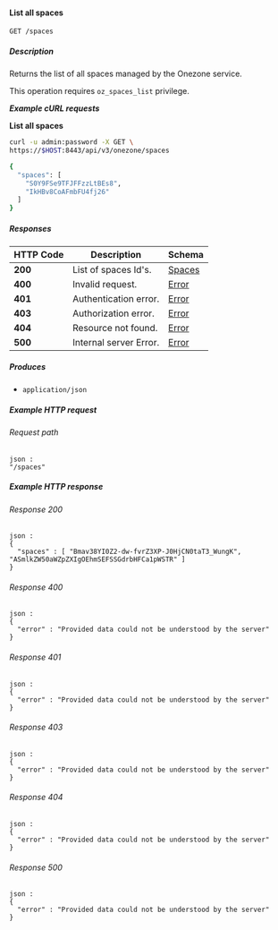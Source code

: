 
<a name="oz_spaces_list"></a>
#### List all spaces
```
GET /spaces
```


##### Description
Returns the list of all spaces managed by the Onezone service.

This operation requires `oz_spaces_list` privilege.

***Example cURL requests***

**List all spaces**
```bash
curl -u admin:password -X GET \
https://$HOST:8443/api/v3/onezone/spaces

{
  "spaces": [
    "S0Y9FSe9TFJFFzzLtBEs8",
    "IkHBv8CoAFmbFU4fj26"
  ]
}
```


##### Responses

|HTTP Code|Description|Schema|
|---|---|---|
|**200**|List of spaces Id's.|[Spaces](../definitions/Spaces.md#spaces)|
|**400**|Invalid request.|[Error](../definitions/Error.md#error)|
|**401**|Authentication error.|[Error](../definitions/Error.md#error)|
|**403**|Authorization error.|[Error](../definitions/Error.md#error)|
|**404**|Resource not found.|[Error](../definitions/Error.md#error)|
|**500**|Internal server Error.|[Error](../definitions/Error.md#error)|


##### Produces

* `application/json`


##### Example HTTP request

###### Request path
```
json :
"/spaces"
```


##### Example HTTP response

###### Response 200
```
json :
{
  "spaces" : [ "Bmav38YI0Z2-dw-fvrZ3XP-J0HjCN0taT3_WungK", "ASmlkZW50aWZpZXIgOEhmSEFSSGdrbHFCa1pWSTR" ]
}
```


###### Response 400
```
json :
{
  "error" : "Provided data could not be understood by the server"
}
```


###### Response 401
```
json :
{
  "error" : "Provided data could not be understood by the server"
}
```


###### Response 403
```
json :
{
  "error" : "Provided data could not be understood by the server"
}
```


###### Response 404
```
json :
{
  "error" : "Provided data could not be understood by the server"
}
```


###### Response 500
```
json :
{
  "error" : "Provided data could not be understood by the server"
}
```




